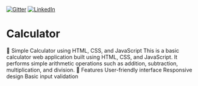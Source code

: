 [![Gitter](https://badges.gitter.im/your-org/your-repo.svg)](https://gitter.im/your-org/your-repo?utm_source=badge&utm_medium=badge&utm_campaign=pr-badge)
[![LinkedIn](https://img.shields.io/badge/LinkedIn-Follow-blue?logo=linkedin)](https://www.linkedin.com/in/ganapathy66/)



# Calculator
🧮 Simple Calculator using HTML, CSS, and JavaScript This is a basic calculator web application built using HTML, CSS, and JavaScript. It performs simple arithmetic operations such as addition, subtraction, multiplication, and division.  🔧 Features User-friendly interface  Responsive design    Basic input validation

